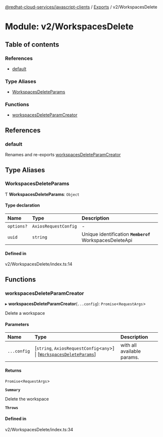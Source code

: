 [@redhat-cloud-services/javascript-clients](../README.md) / [Exports](../modules.md) / v2/WorkspacesDelete

# Module: v2/WorkspacesDelete

## Table of contents

### References

- [default](v2_WorkspacesDelete.md#default)

### Type Aliases

- [WorkspacesDeleteParams](v2_WorkspacesDelete.md#workspacesdeleteparams)

### Functions

- [workspacesDeleteParamCreator](v2_WorkspacesDelete.md#workspacesdeleteparamcreator)

## References

### default

Renames and re-exports [workspacesDeleteParamCreator](v2_WorkspacesDelete.md#workspacesdeleteparamcreator)

## Type Aliases

### WorkspacesDeleteParams

Ƭ **WorkspacesDeleteParams**: `Object`

#### Type declaration

| Name | Type | Description |
| :------ | :------ | :------ |
| `options?` | `AxiosRequestConfig` | - |
| `uuid` | `string` | Unique identification **`Memberof`** WorkspacesDeleteApi |

#### Defined in

v2/WorkspacesDelete/index.ts:14

## Functions

### workspacesDeleteParamCreator

▸ **workspacesDeleteParamCreator**(`...config`): `Promise`\<`RequestArgs`\>

Delete a workspace

#### Parameters

| Name | Type | Description |
| :------ | :------ | :------ |
| `...config` | [`string`, `AxiosRequestConfig`\<`any`\>] \| [[`WorkspacesDeleteParams`](v2_WorkspacesDelete.md#workspacesdeleteparams)] | with all available params. |

#### Returns

`Promise`\<`RequestArgs`\>

**`Summary`**

Delete the workspace

**`Throws`**

#### Defined in

v2/WorkspacesDelete/index.ts:34

